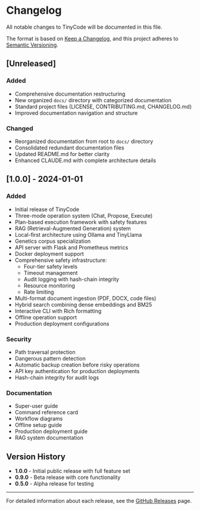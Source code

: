 # Changelog

All notable changes to TinyCode will be documented in this file.

The format is based on [Keep a Changelog](https://keepachangelog.com/en/1.0.0/),
and this project adheres to [Semantic Versioning](https://semver.org/spec/v2.0.0.html).

## [Unreleased]

### Added
- Comprehensive documentation restructuring
- New organized `docs/` directory with categorized documentation
- Standard project files (LICENSE, CONTRIBUTING.md, CHANGELOG.md)
- Improved documentation navigation and structure

### Changed
- Reorganized documentation from root to `docs/` directory
- Consolidated redundant documentation files
- Updated README.md for better clarity
- Enhanced CLAUDE.md with complete architecture details

## [1.0.0] - 2024-01-01

### Added
- Initial release of TinyCode
- Three-mode operation system (Chat, Propose, Execute)
- Plan-based execution framework with safety features
- RAG (Retrieval-Augmented Generation) system
- Local-first architecture using Ollama and TinyLlama
- Genetics corpus specialization
- API server with Flask and Prometheus metrics
- Docker deployment support
- Comprehensive safety infrastructure:
  - Four-tier safety levels
  - Timeout management
  - Audit logging with hash-chain integrity
  - Resource monitoring
  - Rate limiting
- Multi-format document ingestion (PDF, DOCX, code files)
- Hybrid search combining dense embeddings and BM25
- Interactive CLI with Rich formatting
- Offline operation support
- Production deployment configurations

### Security
- Path traversal protection
- Dangerous pattern detection
- Automatic backup creation before risky operations
- API key authentication for production deployments
- Hash-chain integrity for audit logs

### Documentation
- Super-user guide
- Command reference card
- Workflow diagrams
- Offline setup guide
- Production deployment guide
- RAG system documentation

## Version History

- **1.0.0** - Initial public release with full feature set
- **0.9.0** - Beta release with core functionality
- **0.5.0** - Alpha release for testing

---

For detailed information about each release, see the [GitHub Releases](https://github.com/davidkarpay/tinycode/releases) page.